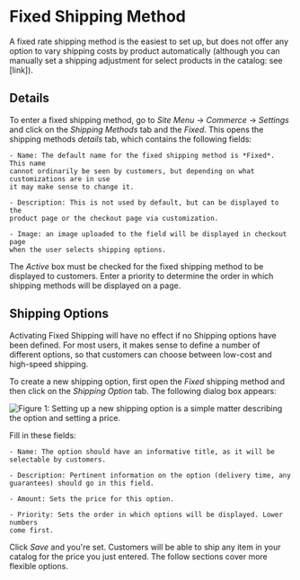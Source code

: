 # Fixed Shipping Method

A fixed rate shipping method is the easiest to set up, but does not offer any
option to vary shipping costs by product automatically (although you can
manually set a shipping adjustment for select products in the catalog: see
[link]).

## Details

To enter a fixed shipping method, go to *Site Menu* &rarr; *Commerce* &rarr;
*Settings* and click on the *Shipping Methods* tab and the *Fixed*. This opens
the shipping methods *details* tab, which contains the following fields:

    - Name: The default name for the fixed shipping method is *Fixed*. This name
    cannot ordinarily be seen by customers, but depending on what customizations are in use
    it may make sense to change it.

    - Description: This is not used by default, but can be displayed to the
    product page or the checkout page via customization.

    - Image: an image uploaded to the field will be displayed in checkout page
    when the user selects shipping options.

The *Active* box must be checked for the fixed shipping method to be displayed
to customers. Enter a priority to determine the order in which shipping methods
will be displayed on a page.

## Shipping Options

Activating Fixed Shipping will have no effect if no Shipping options have been
defined. For most users, it makes sense to define a number of different options,
so that customers can choose between low-cost and high-speed shipping.

To create a new shipping option, first open the *Fixed* shipping method and then
click on the *Shipping Option* tab. The following dialog box appears:

![Figure 1: Setting up a new shipping option is a simple matter describing the
option and setting a price.](../../images/fixed-shipping-option.png)

Fill in these fields:

    - Name: The option should have an informative title, as it will be
    selectable by customers.

    - Description: Pertinent information on the option (delivery time, any
    guarantees) should go in this field.

    - Amount: Sets the price for this option.
    
    - Priority: Sets the order in which options will be displayed. Lower numbers
    come first.

Click *Save* and you're set. Customers will be able to ship any item in your
catalog for the price you just entered. The follow sections cover more flexible options.

